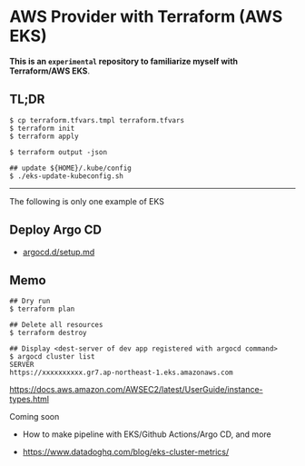 # AWS Provider with Terraform (AWS EKS)
**This is an `experimental` repository to familiarize myself with Terraform/AWS EKS**.

## TL;DR
```
$ cp terraform.tfvars.tmpl terraform.tfvars
$ terraform init
$ terraform apply

$ terraform output -json

## update ${HOME}/.kube/config
$ ./eks-update-kubeconfig.sh
```

---

The following is only one example of EKS

## Deploy Argo CD
- [argocd.d/setup.md](./argocd.d/setup.md)

## Memo 
```
## Dry run
$ terraform plan

## Delete all resources
$ terraform destroy

## Display <dest-server of dev app registered with argocd command>
$ argocd cluster list
SERVER
https://xxxxxxxxxx.gr7.ap-northeast-1.eks.amazonaws.com
```

https://docs.aws.amazon.com/AWSEC2/latest/UserGuide/instance-types.html

Coming soon

- How to make pipeline with EKS/Github Actions/Argo CD, and more

- https://www.datadoghq.com/blog/eks-cluster-metrics/
